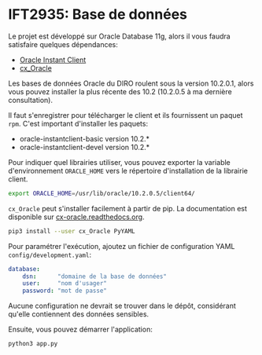 IFT2935: Base de données
========================

Le projet est développé sur Oracle Database 11g, alors il vous faudra
satisfaire quelques dépendances:

 - [Oracle Instant Client](http://www.oracle.com/technetwork/database/features/instant-client/index-097480.html)
 - [cx_Oracle](http://cx-oracle.sourceforge.net/)

Les bases de données Oracle du DIRO roulent sous la version 10.2.0.1, alors
vous pouvez installer la plus récente des 10.2 (10.2.0.5 à ma dernière
consultation).

Il faut s'enregistrer pour télécharger le client et ils fournissent un paquet
`rpm`. C'est important d'installer les paquets:

 - oracle-instantclient-basic version 10.2.*
 - oracle-instantclient-devel version 10.2.*

Pour indiquer quel librairies utiliser, vous pouvez exporter la variable
d'environnement `ORACLE_HOME` vers le répertoire d'installation de la librairie
client.

```bash
export ORACLE_HOME=/usr/lib/oracle/10.2.0.5/client64/
```

`cx_Oracle` peut s'installer facilement à partir de pip. La documentation est
disponible sur
[cx-oracle.readthedocs.org](http://cx-oracle.readthedocs.org/en/latest/).

```bash
pip3 install --user cx_Oracle PyYAML
```

Pour paramétrer l'exécution, ajoutez un fichier de configuration YAML
`config/development.yaml`:

```yaml
database:
    dsn:      "domaine de la base de données"
    user:     "nom d'usager"
    password: "mot de passe"
```

Aucune configuration ne devrait se trouver dans le dépôt, considérant qu'elle
contiennent des données sensibles.

Ensuite, vous pouvez démarrer l'application:

```bash
python3 app.py
```
